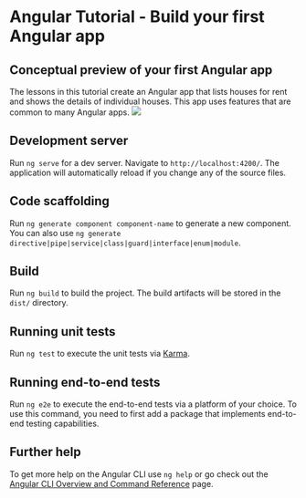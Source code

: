 # Angular Tutorial - Build your first Angular app

## Conceptual preview of your first Angular app

The lessons in this tutorial create an Angular app that lists houses for rent and shows the details of individual houses. This app uses features that are common to many Angular apps.
<img src="https://github.com/artur-herus/Angular-Homes-List-App/assets/142362211/f1bbfcde-0819-469f-92b6-8c5ee5f1e63d" />

## Development server

Run `ng serve` for a dev server. Navigate to `http://localhost:4200/`. The application will automatically reload if you change any of the source files.

## Code scaffolding

Run `ng generate component component-name` to generate a new component. You can also use `ng generate directive|pipe|service|class|guard|interface|enum|module`.

## Build

Run `ng build` to build the project. The build artifacts will be stored in the `dist/` directory.

## Running unit tests

Run `ng test` to execute the unit tests via [Karma](https://karma-runner.github.io).

## Running end-to-end tests

Run `ng e2e` to execute the end-to-end tests via a platform of your choice. To use this command, you need to first add a package that implements end-to-end testing capabilities.

## Further help

To get more help on the Angular CLI use `ng help` or go check out the [Angular CLI Overview and Command Reference](https://angular.io/cli) page.
